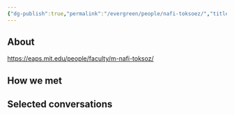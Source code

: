 ```yaml
---
{"dg-publish":true,"permalink":"/evergreen/people/nafi-toksoez/","title":"Professor Emeritus, Geophysics","tags":["people"]}
---
```


## About

https://eaps.mit.edu/people/faculty/m-nafi-toksoz/


## How we met


## Selected conversations
